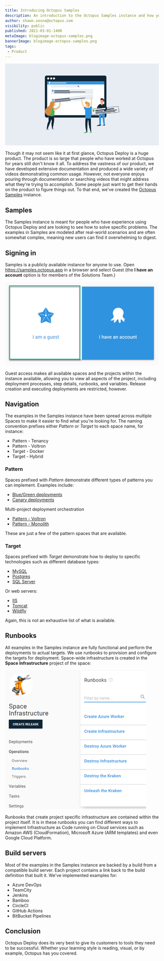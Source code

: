 ```yaml
---
title: Introducing Octopus Samples
description: An introduction to the Octopus Samples instance and how you can access it to see sample projects in Octopus Deploy.
author: shawn.sesna@octopus.com
visibility: public
published: 2021-03-01-1400
metaImage: blogimage-octopus-samples.png
bannerImage: blogimage-octopus-samples.png
tags:
 - Product
---
```


![An image of people moving Octopus components](blogimage-octopus-samples.png)

Though it may not seem like it at first glance, Octopus Deploy is a huge product.  The product is so large that people who have worked at Octopus for years still don't know it all.  To address the vastness of our product, we have developed extensive documentation and produced a wide variety of videos demonstrating common usage.  However, not everyone enjoys pouring through documentation or searching videos that might address what they're trying to accomplish.  Some people just want to get their hands on the product to figure things out. To that end, we've created the [Octopus Samples](https://samples.octopus.app) instance.

## Samples

The Samples instance is meant for people who have experience using Octopus Deploy and are looking to see how to solve specific problems.  The examples in Samples are modeled after real-world scenarios and are often somewhat complex, meaning new users can find it overwhelming to digest.

## Signing in

Samples is a publicly available instance for anyone to use. Open https://samples.octopus.app in a browser and select Guest (the **I have an account** option is for members of the Solutions Team.)

![The Octopus Sample's sign-in page](octopus-sign-in.png)

Guest access makes all available spaces and the projects within the instance available, allowing you to view all aspects of the project, including deployment processes, step details, runbooks, and variables.  Release creation and executing deployments are restricted, however.

## Navigation

The examples in the Samples instance have been spread across multiple Spaces to make it easier to find what you're looking for.  The naming convention prefixes either _Pattern_ or _Target_ to each space name, for instance:

- Pattern - Tenancy
- Pattern - Voltron
- Target - Docker
- Target  - Hybrid

### Pattern

Spaces prefixed with _Pattern_ demonstrate different types of patterns you can implement.  Examples include:
- [Blue/Green deployments](https://samples.octopus.app/app#/Spaces-302)
- [Canary deployments](https://samples.octopus.app/app#/Spaces-542)

Multi-project deployment orchestration
- [Pattern - Voltron](https://samples.octopus.app/app#/Spaces-603)
- [Pattern - Monolith](https://samples.octopus.app/app#/Spaces-362)

These are just a few of the pattern spaces that are available.

### Target

Spaces prefixed with _Target_ demonstrate how to deploy to specific technologies such as different database types:
- [MySQL](https://samples.octopus.app/app#/Spaces-242)
- [Postgres](https://samples.octopus.app/app#/Spaces-243)
- [SQL Server](https://samples.octopus.app/app#/Spaces-106)

Or web servers:
- [IIS](https://samples.octopus.app/app#/Spaces-202)
- [Tomcat](https://samples.octopus.app/app#/Spaces-203)
- [Wildfly](https://samples.octopus.app/app#/Spaces-85)

Again, this is not an exhaustive list of what is available.

## Runbooks

All examples in the Samples instance are fully functional and perform the deployments to actual targets.  We use runbooks to provision and configure the targets for deployment.  Space-wide infrastructure is created in the **Space Infrastructure** project of the space:

![Octopus Space Infrastructure space](octopus-space-infrastructure.png)

Runbooks that create project specific infrastructure are contained within the project itself.  It is in these runbooks you can find different ways to implement Infrastructure as Code running on Cloud services such as Amazon AWS (CloudFormation), Microsoft Azure (ARM templates) and even Google Cloud Platform.

## Build servers

Most of the examples in the Samples instance are backed by a build from a compatible build server.  Each project contains a link back to the build definition that built it.  We've implemented examples for:

- Azure DevOps
- TeamCity
- Jenkins
- Bamboo
- CircleCI
- GitHub Actions
- BitBucket Pipelines

## Conclusion

Octopus Deploy does its very best to give its customers to tools they need to be successful.  Whether your learning style is reading, visual, or by example, Octopus has you covered.


